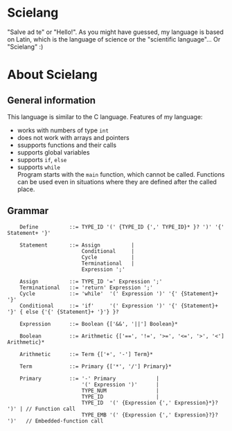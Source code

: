 # Scielang
"Salve ad te" or "Hello!". As you might have guessed, my language is based on Latin, which is the language of science or the "scientific language"... Or "Scielang" :)
# About Scielang
## General information
This language is similar to the C language. Features of my language:
* works with numbers of type `int`
* does not work with arrays and pointers
* ssupports functions and their calls
* supports global variables
* supports `if`, `else`
* supports `while`    
Program starts with the `main` function, which cannot be called. Functions can be used even in situations where they are defined after the called place. 


## Grammar
```
    Define          ::= TYPE_ID '(' {TYPE_ID {',' TYPE_ID}* }? ')' '{' Statement+ '}'

    Statement       ::= Assign          |
                        Conditional     |
                        Cycle           |
                        Terminational   |
                        Expression ';'

    Assign          ::= TYPE_ID '=' Expression ';'
    Terminational   ::= 'return' Expression ';'
    Cycle           ::= 'while'  '(' Expression ')' '{' {Statement}+ '}'
    Conditional     ::= 'if'     '(' Expression ')' '{' {Statement}+ '}' { else {'{' {Statement}+ '}'} }?

    Expression      ::= Boolean {['&&', '||'] Boolean}*

    Boolean         ::= Arithmetic {['==', '!=', '>=', '<=', '>', '<'] Arithmetic}*

    Arithmetic      ::= Term {['+', '-'] Term}*

    Term            ::= Primary {['*', '/'] Primary}*

    Primary         ::= '-' Primary             |
                        '(' Expression ')'      |
                        TYPE_NUM                |
                        TYPE_ID                 |
                        TYPE_ID  '(' {Expression {',' Expression}*}? ')' | // Function call
                        TYPE_EMB '(' {Expression {',' Expression}?}? ')'   // Embedded-function call
```

